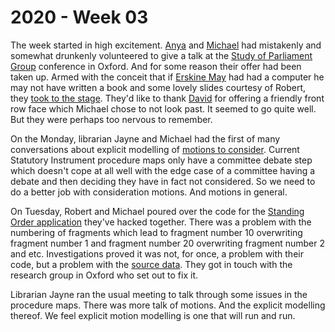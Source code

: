 # 2020 - Week 03

The week started in high excitement. [Anya](https://twitter.com/bitten_) and [Michael](https://twitter.com/fantasticlife) had mistakenly and somewhat drunkenly volunteered to give a talk at the [Study of Parliament Group](http://www.studyofparliament.org.uk/) conference in Oxford. And for some reason their offer had been taken up. Armed with the conceit that if [Erskine May](https://en.wikipedia.org/wiki/Erskine_May) had had a computer he may not have written a book and some lovely slides courtesy of Robert, they [took to the stage](https://www.youtube.com/watch?v=rgEw_YtfxYM). They'd like to thank [David](https://twitter.com/clerkly) for offering a friendly front row face which Michael chose to not look past. It seemed to go quite well. But they were perhaps too nervous to remember.

On the Monday, librarian Jayne and Michael had the first of many conversations about explicit modelling of [motions to consider](https://trello.com/c/umhb7F8N/50-explicit-modelling-of-motions-to-consider). Current Statutory Instrument procedure maps only have a committee debate step which doesn't cope at all well with the edge case of a committee having a debate and then deciding they have in fact not considered. So we need to do a better job with consideration motions. And motions in general.

On Tuesday, Robert and Michael poured over the code for the [Standing Order application](http://standing-orders.herokuapp.com/) they've hacked together. There was a problem with the numbering of fragments which lead to fragment number 10 overwriting fragment number 1 and fragment number 20 overwriting fragment number 2 and etc. Investigations proved it was not, for once, a problem with their code, but a problem with the [source data](https://parlrulesdata.org/). They got in touch with the research group in Oxford who set out to fix it.

Librarian Jayne ran the usual meeting to talk through some issues in the procedure maps. There was more talk of motions. And the explicit modelling thereof. We feel explicit motion modelling is one that will run and run.